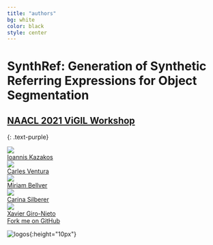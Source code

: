 ```yaml
---
title: "authors"
bg: white
color: black
style: center
---
```


# SynthRef: Generation of Synthetic Referring Expressions for Object Segmentation
## [NAACL 2021 ViGIL Workshop](https://vigilworkshop.github.io/)
{: .text-purple}

<div class="author">
    <a href="https://www.linkedin.com/in/juan-jose-nieto-salas/" target="_blank">
      <div class="authorphoto"><img src="./assets/JuanjoNieto-160x160.jpg"></div>
      <div>Ioannis Kazakos</div>
    </a>
</div>
<div class="author">
    <a href="https://www.linkedin.com/in/roger-creus-castanyer/" target="_blank">
      <div class="authorphoto"><img src="./assets/RogerCreus-160x160.jpg"></div>
      <div>Carles Ventura</div>
    </a>
</div>
<div class="author">
    <a href="https://www.linkedin.com/in/juan-jose-nieto-salas/" target="_blank">
      <div class="authorphoto"><img src="./assets/JuanjoNieto-160x160.jpg"></div>
      <div>Miriam Bellver</div>
    </a>
</div>
<div class="author">
    <a href="https://www.linkedin.com/in/roger-creus-castanyer/" target="_blank">
      <div class="authorphoto"><img src="./assets/RogerCreus-160x160.jpg"></div>
      <div>Carina Silberer </div>
    </a>
</div>
<div class="author">
    <a href="https://imatge.upc.edu/web/people/xavier-giro" target="_blank">
      <div class="authorphoto"><img src="./assets/XavierGiro-160x160.jpg"></div>
      <div>Xavier Giro-Nieto</div>
    </a>
</div>


<span id="forkongithub">
  <a href="{{ site.source_link }}" class="bg-blue">
    Fork me on GitHub
  </a>
</span>


![logos](./assets/upc-positiu.png){:height="10px"}

